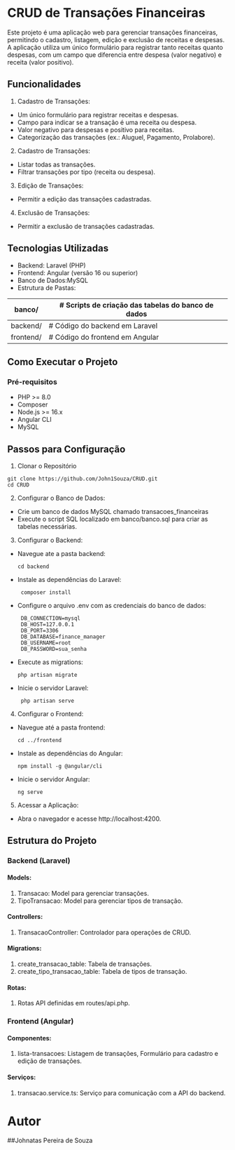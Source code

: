# CRUD de Transações Financeiras
Este projeto é uma aplicação web para gerenciar transações financeiras, permitindo o cadastro, listagem, edição e exclusão de receitas e despesas. A aplicação utiliza um único formulário para registrar tanto receitas quanto despesas, com um campo que diferencia entre despesa (valor negativo) e receita (valor positivo).

## Funcionalidades
  1. Cadastro de Transações:
  - Um único formulário para registrar receitas e despesas.
  - Campo para indicar se a transação é uma receita ou despesa.
  - Valor negativo para despesas e positivo para receitas.
  - Categorização das transações (ex.: Aluguel, Pagamento, Prolabore).

 2. Cadastro de Transações:
  - Listar todas as transações.
  - Filtrar transações por tipo (receita ou despesa).

 3. Edição de Transações:
  - Permitir a edição das transações cadastradas.

 4. Exclusão de Transações:
  - Permitir a exclusão de transações cadastradas.

## Tecnologias Utilizadas
  - Backend: Laravel (PHP)
  - Frontend: Angular (versão 16 ou superior)
  - Banco de Dados:MySQL
  - Estrutura de Pastas:

  | banco/         |# Scripts de criação das tabelas do banco de dados |
  |----------------|---------------------------------------------------|
  |backend/        |# Código do backend em Laravel |
  |frontend/       |# Código do frontend em Angular |

## Como Executar o Projeto
### Pré-requisitos
  - PHP >= 8.0
  - Composer
  - Node.js >= 16.x
  - Angular CLI
  - MySQL

## Passos para Configuração
  1. Clonar o Repositório
  
    git clone https://github.com/John1Souza/CRUD.git
    cd CRUD
  
  2. Configurar o Banco de Dados:
  - Crie um banco de dados MySQL chamado transacoes_financeiras
  - Execute o script SQL localizado em banco/banco.sql para criar as tabelas necessárias.
      
  3. Configurar o Backend:
  - Navegue ate a pasta backend:

        cd backend
       
   - Instale as dependências do Laravel:
    
          composer install
     
   - Configure o arquivo .env com as credenciais do banco de dados:
      
          DB_CONNECTION=mysql
          DB_HOST=127.0.0.1
          DB_PORT=3306
          DB_DATABASE=finance_manager
          DB_USERNAME=root
          DB_PASSWORD=sua_senha
      
   - Execute as migrations:

         php artisan migrate

   - Inicie o servidor Laravel:

          php artisan serve

  4. Configurar o Frontend:
  - Navegue até a pasta frontend:

        cd ../frontend

  - Instale as dependências do Angular:
  
        npm install -g @angular/cli

  - Inicie o servidor Angular:

        ng serve

5. Acessar a Aplicação:
- Abra o navegador e acesse http://localhost:4200.
     
## Estrutura do Projeto
### Backend (Laravel)

#### Models:
1. Transacao: Model para gerenciar transações.
2. TipoTransacao: Model para gerenciar tipos de transação.
#### Controllers:
1. TransacaoController: Controlador para operações de CRUD.
#### Migrations:
1. create_transacao_table: Tabela de transações.
2. create_tipo_transacao_table: Tabela de tipos de transação.
#### Rotas:
1. Rotas API definidas em routes/api.php.

### Frontend (Angular)
#### Componentes:
  1. lista-transacoes: Listagem de transações, Formulário para cadastro e edição de transações. 
#### Serviços:
  1. transacao.service.ts: Serviço para comunicação com a API do backend.

# Autor
##Johnatas Pereira de Souza
